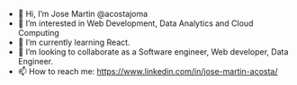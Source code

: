- 👋 Hi, I’m Jose Martin @acostajoma
- 👀 I’m interested in Web Development, Data Analytics and Cloud Computing
- 🌱 I’m currently learning React.
- 💞️ I’m looking to collaborate as a Software engineer, Web developer, Data Engineer.
- 📫 How to reach me: https://www.linkedin.com/in/jose-martin-acosta/

<!---
acostajoma/acostajoma is a ✨ special ✨ repository because its `README.md` (this file) appears on your GitHub profile.
You can click the Preview link to take a look at your changes.
--->
